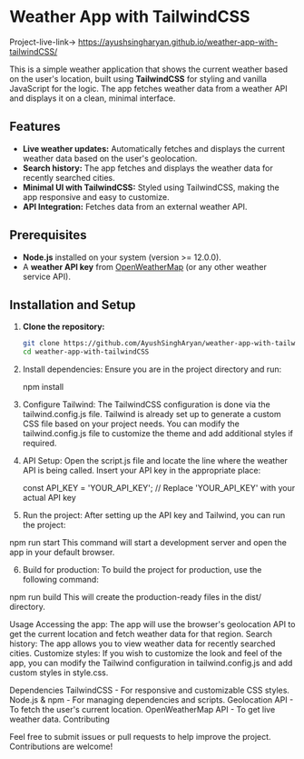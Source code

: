 # Weather App with TailwindCSS

Project-live-link->  https://ayushsingharyan.github.io/weather-app-with-tailwindCSS/

This is a simple weather application that shows the current weather based on the user's location, built using **TailwindCSS** for styling and vanilla JavaScript for the logic. The app fetches weather data from a weather API and displays it on a clean, minimal interface.


## Features
- **Live weather updates:** Automatically fetches and displays the current weather data based on the user's geolocation.
- **Search history:** The app fetches and displays the weather data for recently searched cities.
- **Minimal UI with TailwindCSS:** Styled using TailwindCSS, making the app responsive and easy to customize.
- **API Integration:** Fetches data from an external weather API.

## Prerequisites
- **Node.js** installed on your system (version >= 12.0.0).
- A **weather API key** from [OpenWeatherMap](https://openweathermap.org/api) (or any other weather service API).

## Installation and Setup

1. **Clone the repository:**
   ```bash
   git clone https://github.com/AyushSinghAryan/weather-app-with-tailwindCSS.git
   cd weather-app-with-tailwindCSS

2. Install dependencies: Ensure you are in the project directory and run:

   npm install

3. Configure Tailwind: The TailwindCSS configuration is done via the tailwind.config.js file. Tailwind is already set up to generate a custom CSS file based on your project needs. You can modify the tailwind.config.js file to customize the theme and add additional styles if required.

4. API Setup: Open the script.js file and locate the line where the weather API is being called. Insert your API key in the appropriate place:

   const API_KEY = 'YOUR_API_KEY';  // Replace 'YOUR_API_KEY' with your actual API key

5. Run the project: After setting up the API key and Tailwind, you can run the project:

npm run start
This command will start a development server and open the app in your default browser.

6. Build for production: To build the project for production, use the following command:

npm run build
This will create the production-ready files in the dist/ directory.

Usage
Accessing the app: The app will use the browser's geolocation API to get the current location and fetch weather data for that region.
Search history: The app allows you to view weather data for recently searched cities.
Customize styles: If you wish to customize the look and feel of the app, you can modify the Tailwind configuration in tailwind.config.js and add custom styles in style.css.

Dependencies
TailwindCSS - For responsive and customizable CSS styles.
Node.js & npm - For managing dependencies and scripts.
Geolocation API - To fetch the user's current location.
OpenWeatherMap API - To get live weather data.
Contributing

Feel free to submit issues or pull requests to help improve the project. Contributions are welcome!
